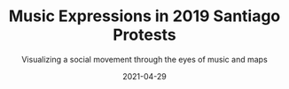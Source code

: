 ---
layout: "page"
title: "Music Expressions in 2019 Santiago Protests"
subtitle: "Visualizing a social movement through the eyes of music and maps"
image: /assets/images/projects/maps/mapa_vitrola.png
date: 2021-04-29
interactive: false
categories: qgis map
permalink: /:categories/:title.html
---